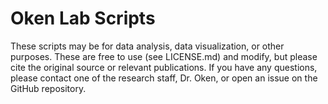 # Oken Lab Scripts

These scripts may be for data analysis, data visualization, or other purposes. These are free to use (see LICENSE.md) and modify, but please cite the original source or relevant publications. If you have any questions, please contact one of the research staff, Dr. Oken, or open an issue on the GitHub repository.
